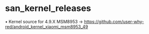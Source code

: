 #            san_kernel_releases

• Kernel source for 4.9.X MSM8953 -> https://github.com/user-why-red/android_kernel_xiaomi_msm8953_49